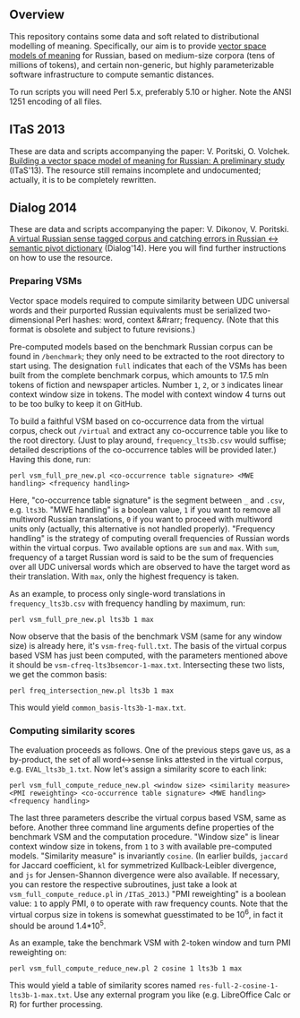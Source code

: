 ## Overview

This repository contains some data and soft related to distributional modelling of meaning. Specifically, our aim is to provide [vector space models of meaning](http://www.wordspace.collocations.de/doku.php) for Russian, based on medium-size corpora (tens of millions of tokens), and certain non-generic, but highly parameterizable software infrastructure to compute semantic distances.

To run scripts you will need Perl 5.x, preferably 5.10 or higher. Note the ANSI 1251 encoding of all files.

## ITaS 2013

These are data and scripts accompanying the paper: V. Poritski, O. Volchek. [Building a vector space model of meaning for Russian: A preliminary study](http://www.itas2013.iitp.ru/pdf/1569758773.pdf) (ITaS'13). The resource still remains incomplete and undocumented; actually, it is to be completely rewritten.

## Dialog 2014

These are data and scripts accompanying the paper: V. Dikonov, V. Poritski. [A virtual Russian sense tagged corpus and catching errors in Russian &harr; semantic pivot dictionary](http://www.dialog-21.ru/digests/dialog2014/materials/pdf/DikonovVGPoritskiVV.pdf) (Dialog'14). Here you will find further instructions on how to use the resource.

### Preparing VSMs

Vector space models required to compute similarity between UDC universal words and their purported Russian equivalents must be serialized two-dimensional Perl hashes: word, context &#rarr; frequency. (Note that this format is obsolete and subject to future revisions.)

Pre-computed models based on the benchmark Russian corpus can be found in `/benchmark`; they only need to be extracted to the root directory to start using. The designation `full` indicates that each of the VSMs has been built from the complete benchmark corpus, which amounts to 17.5 mln tokens of fiction and newspaper articles. Number `1`, `2`, or `3` indicates linear context window size in tokens. The model with context window 4 turns out to be too bulky to keep it on GitHub.

To build a faithful VSM based on co-occurrence data from the virtual corpus, check out `/virtual` and extract any co-occurrence table you like to the root directory. (Just to play around, `frequency_lts3b.csv` would suffise; detailed descriptions of the co-occurrence tables will be provided later.) Having this done, run:

`perl vsm_full_pre_new.pl <co-occurrence table signature> <MWE handling> <frequency handling>`

Here, "co-occurrence table signature" is the segment between `_` and `.csv`, e.g. `lts3b`. "MWE handling" is a boolean value, `1` if you want to remove all multiword Russian translations, `0` if you want to proceed with multiword units only (actually, this alternative is not handled properly). "Frequency handling" is the strategy of computing overall frequencies of Russian words within the virtual corpus. Two available options are `sum` and `max`. With `sum`, frequency of a target Russian word is said to be the sum of frequencies over all UDC universal words which are observed to have the target word as their translation. With `max`, only the highest frequency is taken.

As an example, to process only single-word translations in `frequency_lts3b.csv` with frequency handling by maximum, run:

`perl vsm_full_pre_new.pl lts3b 1 max`

Now observe that the basis of the benchmark VSM (same for any window size) is already here, it's `vsm-freq-full.txt`. The basis of the virtual corpus based VSM has just been computed, with the parameters mentioned above it should be `vsm-cfreq-lts3bsemcor-1-max.txt`. Intersecting these two lists, we get the common basis:

`perl freq_intersection_new.pl lts3b 1 max`

This would yield `common_basis-lts3b-1-max.txt`.

### Computing similarity scores

The evaluation proceeds as follows. One of the previous steps gave us, as a by-product, the set of all word&harr;sense links attested in the virtual corpus, e.g. `EVAL_lts3b_1.txt`. Now let's assign a similarity score to each link: 

`perl vsm_full_compute_reduce_new.pl <window size> <similarity measure> <PMI reweighting> <co-occurrence table signature> <MWE handling> <frequency handling>`

The last three parameters describe the virtual corpus based VSM, same as before. Another three command line arguments define properties of the benchmark VSM and the computation procedure. "Window size" is linear context window size in tokens, from `1` to `3` with available pre-computed models. "Similarity measure" is invariantly `cosine`. (In earlier builds, `jaccard` for Jaccard coefficient, `kl` for symmetrized Kullback-Leibler divergence, and `js` for Jensen-Shannon divergence were also available. If necessary, you can restore the respective subroutines, just take a look at `vsm_full_compute_reduce.pl` in `/ITaS_2013`.) "PMI reweighting" is a boolean value: `1` to apply PMI, `0` to operate with raw frequency counts. Note that the virtual corpus size in tokens is somewhat guesstimated to be 10<sup>6</sup>, in fact it should be around 1.4*10<sup>5</sup>.

As an example, take the benchmark VSM with 2-token window and turn PMI reweighting on:

`perl vsm_full_compute_reduce_new.pl 2 cosine 1 lts3b 1 max`

This would yield a table of similarity scores named `res-full-2-cosine-1-lts3b-1-max.txt`. Use any external program you like (e.g. LibreOffice Calc or R) for further processing.

